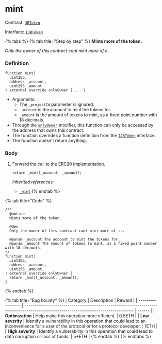 # mint

Contract: [`JBToken`](../)​‌

Interface: [`IJBToken`](../../../interfaces/ijbtoken.md)

{% tabs %}
{% tab title="Step by step" %}
**Mints more of the token.**

_Only the owner of this contract cant mint more of it._

### Definition

```solidity
function mint(
  uint256,
  address _account,
  uint256 _amount
) external override onlyOwner { ... }
```

* Arguments:
  * The `_projectId` parameter is ignored.
  * `_account` is the account to mint the tokens for.
  * `_amount` is the amount of tokens to mint, as a fixed point number with 18 decimals.
* Through the [`onlyOwner`](https://docs.openzeppelin.com/contracts/4.x/api/access#Ownable) modifier, this function can only be accessed by the address that owns this contract.
* The function overrides a function definition from the [`IJBToken`](../../../interfaces/ijbtoken.md) interface.
* The function doesn't return anything.

### Body

1.  Forward the call to the ERC20 implementation.

    ```solidity
    return _mint(_account, _amount);
    ```

    _Inherited references:_

    * [`_mint`](https://docs.openzeppelin.com/contracts/4.x/api/token/erc20#ERC20-\_mint-address-uint256-)
{% endtab %}

{% tab title="Code" %}
```solidity
/** 
  @notice
  Mints more of the token.

  @dev
  Only the owner of this contract cant mint more of it.

  @param _account The account to mint the tokens for.
  @param _amount The amount of tokens to mint, as a fixed point number with 18 decimals.
*/
function mint(
  uint256,
  address _account,
  uint256 _amount
) external override onlyOwner {
  return _mint(_account, _amount);
}
```
{% endtab %}

{% tab title="Bug bounty" %}
| Category          | Description                                                                                                                            | Reward |
| ----------------- | -------------------------------------------------------------------------------------------------------------------------------------- | ------ |
| **Optimization**  | Help make this operation more efficient.                                                                                               | 0.5ETH |
| **Low severity**  | Identify a vulnerability in this operation that could lead to an inconvenience for a user of the protocol or for a protocol developer. | 1ETH   |
| **High severity** | Identify a vulnerability in this operation that could lead to data corruption or loss of funds.                                        | 5+ETH  |
{% endtab %}
{% endtabs %}

